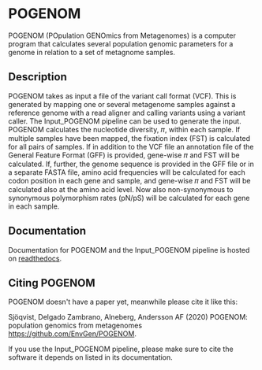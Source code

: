 # POGENOM #
POGENOM (POpulation GENOmics from Metagenomes) is a computer program that calculates several population genomic parameters for a genome in relation to a set of metagnome samples.

## Description ##
POGENOM takes as input a file of the variant call format (VCF). This is generated by mapping one or several metagenome samples against a reference genome with a read aligner and calling variants using a variant caller. The Input_POGENOM pipeline can be used to generate the input. POGENOM calculates the nucleotide diversity, 𝜋, within each sample. If multiple samples have been mapped, the fixation index (FST) is calculated for all pairs of samples. If in addition to the VCF file an annotation file of the General Feature Format (GFF) is provided, gene-wise 𝜋 and FST will be calculated. If, further, the genome sequence is provided in the GFF file or in a separate FASTA file, amino acid frequencies will be calculated for each codon position in each gene and sample, and gene-wise 𝜋 and FST will be calculated also at the amino acid level. Now also non-synonymous to synonymous polymorphism rates (pN/pS) will be calculated for each gene in each sample.

## Documentation ##
Documentation for POGENOM and the Input_POGENOM pipeline is hosted on [readthedocs](https://pogenom.readthedocs.org).

## Citing POGENOM ##
POGENOM doesn't have a paper yet, meanwhile please cite it like this:

Sjöqvist, Delgado Zambrano, Alneberg, Andersson AF (2020) POGENOM: population genomics from metagenomes https://github.com/EnvGen/POGENOM.

If you use the Input_POGENOM pipeline, please make sure to cite the software it depends on listed in its documentation.

